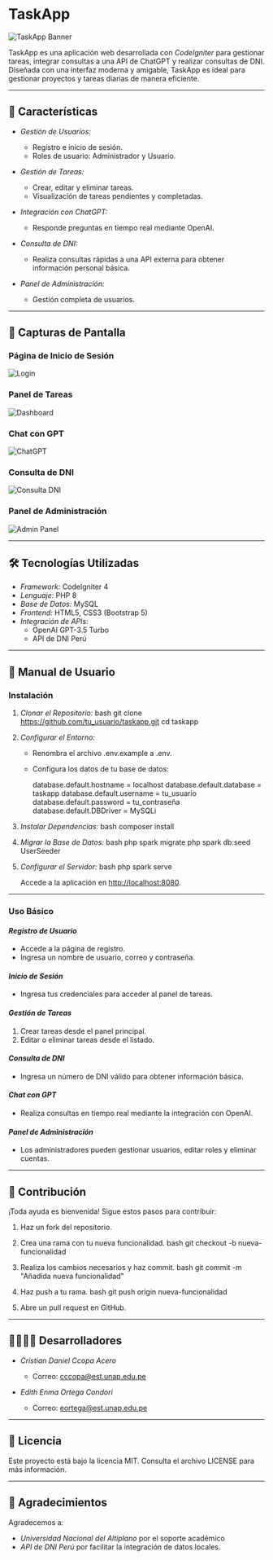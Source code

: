 # TaskApp

![TaskApp Banner](https://via.placeholder.com/1200x300.png?text=TaskApp+-+Organiza+tu+día+como+un+profesional!)

TaskApp es una aplicación web desarrollada con *CodeIgniter* para gestionar tareas, integrar consultas a una API de ChatGPT y realizar consultas de DNI. Diseñada con una interfaz moderna y amigable, TaskApp es ideal para gestionar proyectos y tareas diarias de manera eficiente.

---

## 🚀 Características

- *Gestión de Usuarios:*
  - Registro e inicio de sesión.
  - Roles de usuario: Administrador y Usuario.

- *Gestión de Tareas:*
  - Crear, editar y eliminar tareas.
  - Visualización de tareas pendientes y completadas.

- *Integración con ChatGPT:*
  - Responde preguntas en tiempo real mediante OpenAI.

- *Consulta de DNI:*
  - Realiza consultas rápidas a una API externa para obtener información personal básica.

- *Panel de Administración:*
  - Gestión completa de usuarios.

---

## 📸 Capturas de Pantalla

### Página de Inicio de Sesión
![Login](https://via.placeholder.com/1200x600.png?text=Pantalla+de+Inicio+de+Sesión)

### Panel de Tareas
![Dashboard](https://via.placeholder.com/1200x600.png?text=Panel+de+Tareas)

### Chat con GPT
![ChatGPT](https://via.placeholder.com/1200x600.png?text=Chat+con+GPT)

### Consulta de DNI
![Consulta DNI](https://via.placeholder.com/1200x600.png?text=Consulta+DNI)

### Panel de Administración
![Admin Panel](https://via.placeholder.com/1200x600.png?text=Panel+de+Administración)

---

## 🛠 Tecnologías Utilizadas

- *Framework:* CodeIgniter 4
- *Lenguaje:* PHP 8
- *Base de Datos:* MySQL
- *Frontend:* HTML5, CSS3 (Bootstrap 5)
- *Integración de APIs:*
  - OpenAI GPT-3.5 Turbo
  - API de DNI Perú

---

## 📖 Manual de Usuario

### Instalación

1. *Clonar el Repositorio:*
   bash
   git clone https://github.com/tu_usuario/taskapp.git
   cd taskapp
   

2. *Configurar el Entorno:*
   - Renombra el archivo .env.example a .env.
   - Configura los datos de tu base de datos:
     
     database.default.hostname = localhost
     database.default.database = taskapp
     database.default.username = tu_usuario
     database.default.password = tu_contraseña
     database.default.DBDriver = MySQLi
     

3. *Instalar Dependencias:*
   bash
   composer install
   

4. *Migrar la Base de Datos:*
   bash
   php spark migrate
   php spark db:seed UserSeeder
   

5. *Configurar el Servidor:*
   bash
   php spark serve
   

   Accede a la aplicación en [http://localhost:8080](http://localhost:8080).

---

### Uso Básico

#### *Registro de Usuario*
- Accede a la página de registro.
- Ingresa un nombre de usuario, correo y contraseña.

#### *Inicio de Sesión*
- Ingresa tus credenciales para acceder al panel de tareas.

#### *Gestión de Tareas*
1. Crear tareas desde el panel principal.
2. Editar o eliminar tareas desde el listado.

#### *Consulta de DNI*
- Ingresa un número de DNI válido para obtener información básica.

#### *Chat con GPT*
- Realiza consultas en tiempo real mediante la integración con OpenAI.

#### *Panel de Administración*
- Los administradores pueden gestionar usuarios, editar roles y eliminar cuentas.

---

## 🌟 Contribución

¡Toda ayuda es bienvenida! Sigue estos pasos para contribuir:

1. Haz un fork del repositorio.
2. Crea una rama con tu nueva funcionalidad.
   bash
   git checkout -b nueva-funcionalidad
   
3. Realiza los cambios necesarios y haz commit.
   bash
   git commit -m "Añadida nueva funcionalidad"
   
4. Haz push a tu rama.
   bash
   git push origin nueva-funcionalidad
   
5. Abre un pull request en GitHub.

---

## 👩‍💻👨‍💻 Desarrolladores

- *Cristian Daniel Ccopa Acero*
  - Correo: [cccopa@est.unap.edu.pe](mailto:cccopa@est.unap.edu.pe)

- *Edith Enma Ortega Condori*
  - Correo: [eortega@est.unap.edu.pe](mailto:eortega@est.unap.edu.pe)

---

## 📜 Licencia

Este proyecto está bajo la licencia MIT. Consulta el archivo LICENSE para más información.

---

## 🙌 Agradecimientos

Agradecemos a:
- *Universidad Nacional del Altiplano* por el soporte académico
- *API de DNI Perú* por facilitar la integración de datos locales.